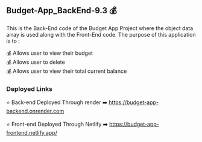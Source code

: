## Budget-App_BackEnd-9.3 💰

This is the Back-End code of the Budget App Project where the object data array is used along with the Front-End code. The purpose of this application is to :

💰 Allows user to view their budget 
<br>
💰 Allows user to delete 
<br>
💰 Allows user to view their total current balance

### Deployed Links
⭐️ Back-end Deployed Through render ➡️ https://budget-app-backend.onrender.com
<br>
<br>
⭐️ Front-end Deployed Through Netlify ➡️ https://budget-app-frontend.netlify.app/
